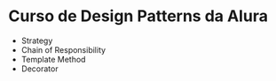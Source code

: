 # Curso de Design Patterns da Alura

- Strategy
- Chain of Responsibility
- Template Method
- Decorator
